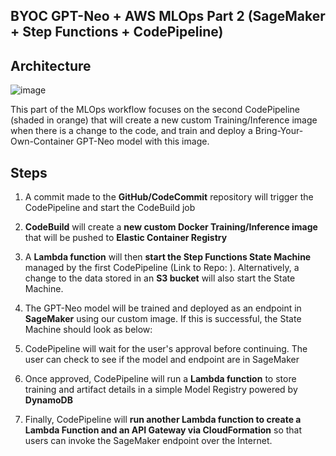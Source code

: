 ## BYOC GPT-Neo + AWS MLOps Part 2 (SageMaker + Step Functions + CodePipeline)

## Architecture

![image](https://user-images.githubusercontent.com/81354022/156029599-5d241136-8122-41df-8f1c-ff3e6c27d504.png)

This part of the MLOps workflow focuses on the second CodePipeline (shaded in orange) that will create a new custom Training/Inference image when there is a change to the code, and train and deploy a Bring-Your-Own-Container GPT-Neo model with this image.

## Steps

1) A commit made to the **GitHub/CodeCommit** repository will trigger the CodePipeline and start the CodeBuild job
2) **CodeBuild** will create a **new custom Docker Training/Inference image** that will be pushed to **Elastic Container Registry**
3) A **Lambda function** will then **start the Step Functions State Machine** managed by the first CodePipeline (Link to Repo: ). Alternatively, a change to the data stored in an **S3 bucket** will also start the State Machine. 
4) The GPT-Neo model will be trained and deployed as an endpoint in **SageMaker** using our custom image. If this is successful, the State Machine should look as below:


5) CodePipeline will wait for the user's approval before continuing. The user can check to see if the model and endpoint are in SageMaker

6) Once approved, CodePipeline will run a **Lambda function** to store training and artifact details in a simple Model Registry powered by **DynamoDB** 
7) Finally, CodePipeline will **run another Lambda function to create a Lambda Function and an API Gateway via CloudFormation** so that users can invoke the SageMaker endpoint over the Internet.
